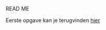 READ ME

Eerste opgave kan je terugvinden [hier](https://debackerx.github.io/bootstrap-basics/excercise-1.html)

